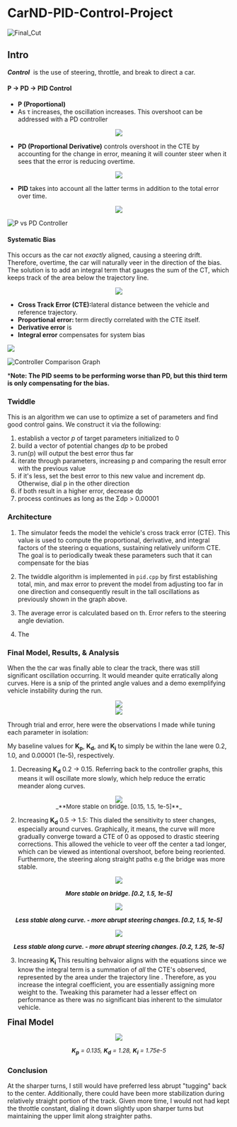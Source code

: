 # CarND-PID-Control-Project

![Final_Cut](output/FINAL_cut_007.gif)
## Intro
**_Control_** &nbsp;is the use of steering, throttle, and break to direct a car.
#### P &#8594; PD &#8594; PID Control

<ul><li><strong>P (Proportional)</strong> </li>
<li>As &tau; increases, the oscillation increases. This overshoot can be addressed with a PD controller</li></ul>

<div style="text-align:center"><img src="examples/P-Controller.png" /></div>

<ul><li><strong>PD (Proportional Derivative)</strong> controls overshoot in the CTE by accounting for the change in error, meaning it will counter steer when it sees that the error is reducing overtime.</li></ul>

<div style="text-align:center"><img src="examples/PD-Eqn.png" /></div>

<ul><li><strong>PID</strong> takes into account all the latter terms in addition to the total error over time.</li></ul>

<div style="text-align:center"><img src="examples/PID-Eqn.png" /></div>


![P vs PD Controller](examples/PvsPDcontroller.png)



#### Systematic Bias 
This occurs as the car not _exactly_ aligned, causing a steering drift. Therefore, overtime, the car will naturally veer in the direction of the bias. The solution is to add an integral term that gauges the sum of the CT, which keeps track of the area below the trajectory line. 

<div style="text-align:center"><img src="examples/sustained_CTE.png" /></div> 


<ul>
<li><strong>Cross Track Error (CTE):</strong>lateral distance between the vehicle and reference trajectory. </li>
<li><strong>Proportional error: </strong>term directly correlated with the CTE itself.</li>
<li><strong>Derivative error</strong> is </li>
<li><strong>Integral error</strong> compensates for system bias</li>
</ul>

![](examples/PID_eqn.png)

![Controller Comparison Graph](examples/Controller_Comparison_graph.png)

***Note: The PID seems to be performing worse than PD, but this third term is only compensating for the bias.**

### Twiddle 
This is an algorithm we can use to optimize a set of parameters and find good control gains. We construct it via the following:
<ol><li>establish a vector <em>p</em> of target parameters initialized to 0</li><li>build a vector of potential changes <em>dp</em> to be probed</li><li>run(p) will output the best error thus far</li><li>iterate through parameters, increasing p and comparing the result error with the previous value</li><li>if it's less, set the best error to this new value and increment dp. Otherwise, dial p in the other direction</li><li>if both result in a higher error, decrease dp</li><li>process continues as long as the &Sigma;dp > 0.00001</li></ol>


### Architecture
1. The simulator feeds the model the vehicle's cross track error (CTE). This value is used to compute the proportional, derivative, and integral factors of the steering &alpha;	 equations, sustaining relatively uniform CTE. The goal is to periodically tweak these parameters such that it can compensate for the bias 
2. The twiddle algorithm is implemented in <code>pid.cpp</code> by first establishing total, min, and max error to prevent the model from adjusting too far in one direction and consequently result in the tall oscillations as previously shown in the graph above.  

3. The average error is calculated based on th. Error refers to the steering angle deviation. 
4. The 


### Final Model, Results, & Analysis 

When the the car was finally able to clear the track, there was still significant oscillation occurring. It would meander quite erratically along curves. Here is a snip of the printed angle values and a demo exemplifying vehicle instability during the run. 
<div style="text-align:center"><img src="output/windy_cut_001.gif" /></div>

<div style="text-align:center"><img src="examples/erratic_value_printout.png" /></div>

Through trial and error, here were the observations I made while tuning each parameter in isolation: 

My baseline values for **K<sub>p</sub>**, **K<sub>d</sub>**, and **K<sub>i</sub>** to simply be within the lane were 0.2, 1.0, and 0.00001 (1e-5), respectively. 

1) Decreasing **K<sub>d</sub>** 0.2 &#8594; 0.15. Referring back to the controller graphs, this means it will oscillate more slowly, which help reduce the erratic meander along curves.  

<div style="text-align:center"><img src="output/bridge_firstCurve_005.gif" /></div>
<span style="display:block;text-align:center; font-size: 10pt">_**More stable on bridge. &#91;0.15, 1.5, 1e-5&#93;**_ </span>

2) Increasing **K<sub>d</sub>** 0.5 &#8594; 1.5: This dialed the sensitivity to steer changes, especially around curves. Graphically, it means, the curve will more gradually converge toward a CTE of 0 as opposed to drastic steering corrections. This allowed the vehicle to veer off the center a tad longer, which can be viewed as intentional overshoot, before being reoriented. Furthermore, the steering along straight paths e.g the bridge was more stable. 

<div style="text-align:center"><img src="output/bridge_stable_003.gif" /></div> 

<span style="display:block;text-align:center; font-size: 10pt">_**More stable on bridge. &#91;0.2, 1.5, 1e-5&#93;**_ </span>

<div style="text-align:center"><img src="output/curve_unstable_003.gif" /></div>

<span style="display:block;text-align:center; font-size: 10pt">_**Less stable along curve. - more abrupt steering changes. &#91;0.2, 1.5, 1e-5&#93;**_</span>

<div style="text-align:center"><img src="output/bridge_firstCurve_004.gif"/></div>

<span style="display:block;text-align:center; font-size: 10pt"> _**Less stable along curve. - more abrupt steering changes. &#91;0.2, 1.25, 1e-5&#93;**_</span>


3) Increasing **K<sub>i</sub>** 
This resulting behvaior aligns with the equations since we know the integral term is a summation of _all_ the CTE's observed, represented by the area under the trajectory line . Therefore, as you increase the integral coefficient, you are essentially assigning more weight to the. Tweaking this parameter had a lesser effect on performance as there was no significant bias inherent to the simulator vehicle. 

<span style="display:block;text-align:left; font-size: 14pt">**Final Model**  </span>
<!--**K<sub>p</sub>** = 0.135, -->
<!--**K<sub>d</sub>** = 1.28, -->
<!--**K<sub>i</sub>** = 1.75e-5-->

<div style="text-align:center"><img src="output/FINAL_cut_007.gif"/></div>

<span style="display:block;text-align:center; font-size: 10pt"> _**K<sub>p</sub>** = 0.135, **K<sub>d</sub>** = 1.28, **K<sub>i</sub>** = 1.75e-5_</span>

### Conclusion 
At the sharper turns, I still would have preferred less abrupt "tugging" back to the center. Additionally, there could have been more stabilization during relatively straight portion of the track. Given more time, I would not had kept the throttle constant, dialing it down slightly upon sharper turns but maintaining the upper limit along straighter paths. 

